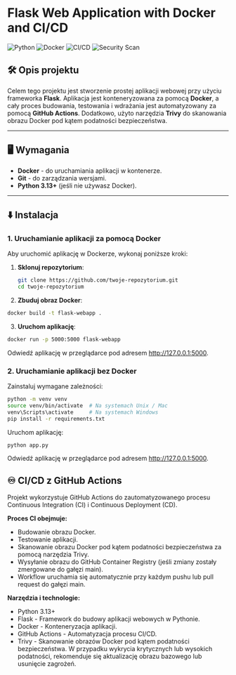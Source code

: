 # Flask Web Application with Docker and CI/CD

![Python](https://img.shields.io/badge/Python-3.13-blue)
![Docker](https://img.shields.io/badge/Docker-Enabled-green)
![CI/CD](https://img.shields.io/badge/CI%2FCD-GitHub%20Actions-yellow)
![Security Scan](https://img.shields.io/badge/Security%20Scan-Trivy-red)

## 🛠️ Opis projektu

Celem tego projektu jest stworzenie prostej aplikacji webowej przy użyciu frameworka **Flask**. Aplikacja jest konteneryzowana za pomocą **Docker**, a cały proces budowania, testowania i wdrażania jest automatyzowany za pomocą **GitHub Actions**. Dodatkowo, użyto narzędzia **Trivy** do skanowania obrazu Docker pod kątem podatności bezpieczeństwa.

---

## 🖥️ Wymagania

- **Docker** - do uruchamiania aplikacji w kontenerze.
- **Git** - do zarządzania wersjami.
- **Python 3.13+** (jeśli nie używasz Docker).

---

## ⬇️ Instalacja

### 1. **Uruchamianie aplikacji za pomocą Docker**

Aby uruchomić aplikację w Dockerze, wykonaj poniższe kroki:

1. **Sklonuj repozytorium**:

   ```bash
   git clone https://github.com/twoje-repozytorium.git
   cd twoje-repozytorium
   ```

2. **Zbuduj obraz Docker**:

 ```bash
docker build -t flask-webapp .
```


3. **Uruchom aplikację**:

```bash
docker run -p 5000:5000 flask-webapp
```
Odwiedź aplikację w przeglądarce pod adresem http://127.0.0.1:5000.

### 2. **Uruchamianie aplikacji bez Docker**
Zainstaluj wymagane zależności:

```bash
python -m venv venv
source venv/bin/activate  # Na systemach Unix / Mac
venv\Scripts\activate     # Na systemach Windows
pip install -r requirements.txt
```

Uruchom aplikację:

```bash
python app.py
```

Odwiedź aplikację w przeglądarce pod adresem http://127.0.0.1:5000.

## ♾️ CI/CD z GitHub Actions
Projekt wykorzystuje GitHub Actions do zautomatyzowanego procesu Continuous Integration (CI) i Continuous Deployment (CD).

**Proces CI obejmuje:**
- Budowanie obrazu Docker.
- Testowanie aplikacji.
- Skanowanie obrazu Docker pod kątem podatności bezpieczeństwa za pomocą narzędzia Trivy.
- Wysyłanie obrazu do GitHub Container Registry (jeśli zmiany zostały zmergowane do gałęzi main).
- Workflow uruchamia się automatycznie przy każdym pushu lub pull request do gałęzi main.

**Narzędzia i technologie:**
- Python 3.13+
- Flask - Framework do budowy aplikacji webowych w Pythonie.
- Docker - Konteneryzacja aplikacji.
- GitHub Actions - Automatyzacja procesu CI/CD.
- Trivy - Skanowanie obrazów Docker pod kątem podatności bezpieczeństwa.
W przypadku wykrycia krytycznych lub wysokich podatności, rekomenduje się aktualizację obrazu bazowego lub usunięcie zagrożeń.

